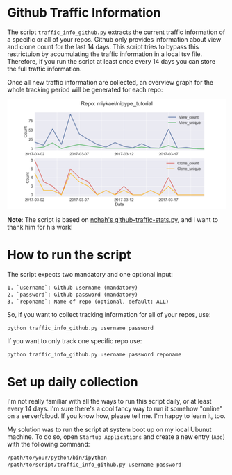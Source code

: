 # Github Traffic Information

The script ``traffic_info_github.py`` extracts the current traffic information of a specific or all of your repos. Github only provides information about view and clone count for the last 14 days. This script tries to bypass this restrictuion by accumulating the traffic information in a local tsv file. Therefore, if you run the script at least once every 14 days you can store the full traffic information.

Once all new traffic information are collected, an overview graph for the whole tracking period will be generated for each repo:

<img src="results/traffic_info_nipype_tutorial.png">

**Note**: The script is based on [nchah's github-traffic-stats.py](https://github.com/nchah/github-traffic-stats), and I want to thank him for his work!


# How to run the script

The script expects two mandatory and one optional input:

    1. `username`: Github username (mandatory)
    2. `password`: Github password (mandatory)
    3. `reponame`: Name of repo (optional, default: ALL)

So, if you want to collect tracking information for all of your repos, use:

    python traffic_info_github.py username password

If you want to only track one specific repo use:

    python traffic_info_github.py username password reponame


# Set up daily collection

I'm not really familiar with all the ways to run this script daily, or at least every 14 days. I'm sure there's a cool fancy way to run it somehow "online" on a server/cloud. If you know how, please tell me. I'm happy to learn it, too.

My solution was to run the script at system boot up on my local Ubunut machine. To do so, open `Startup Applications` and create a new entry (`Add`) with the following command:

    /path/to/your/python/bin/ipython /path/to/script/traffic_info_github.py username password

